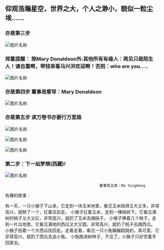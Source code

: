 ##  仰观浩瀚星空，世界之大，个人之渺小，貌似一粒尘埃......

### 亦是第三步 

![图片名称](http://photocdn.sohu.com/20150824/mp29003069_1440403694177_4.jpeg)
###  郑重提醒： 除Mary Donaldson外:其他所有有缘人：再见只是陌生人！请自重啊，带钱来看马兴洪欢迎啊！否则：who are you.....
![图片名称](http://pic1.win4000.com/wallpaper/2018-07-05/5b3dc77e418af.jpg)

### 亦是第四步  董事局督导：Mary Donaldson

![图片名称](http://p0.ifengimg.com/pmop/2017/0901/780DE68757191D0928118AE636FD7BCADD7EE2F3_size110_w1280_h824.jpeg)

### 亦是第五步  读万卷书亦要行万里路 
![图片名称](http://pic27.nipic.com/20130320/10819810_134331325000_2.jpg)

![图片名称](http://youg.cw634.4everdns.com/book.jpg)

![图片名称](http://youg.cw634.4everdns.com/MaryDonaldson_1.jpg)

###  第二步：下一站梦想(西藏)!

![图片名称](http://upload.nfncb.cn/gw/729386-851ca8c84523ff004020ee9a193ea806.png)

                                               董事局主席：Ma XingHong
                                               
                                                
有趣的故事：

有一天，一只小猴子下山来，它走到一块玉米地里，看见玉米结得又大又多，非常高兴，就掰了一个，扛着往前走。 小猴子扛着玉米，走到一棵桃树下。它看见满树的桃子又大又红，非常高兴，就扔了玉米去摘桃子。 小猴子捧着几个桃子，走到一片瓜地里。它看见满地的西瓜又大又圆，非常高兴，就扔了桃子去摘西瓜。 小猴子抱着一个大西瓜往回走。走着走着，看见一只小兔蹦蹦跳跳的，真可爱。它非常高兴，就扔了西瓜去追小兔。 小兔跑进树林子，不见了。小猴子只好空着手回家去。 
